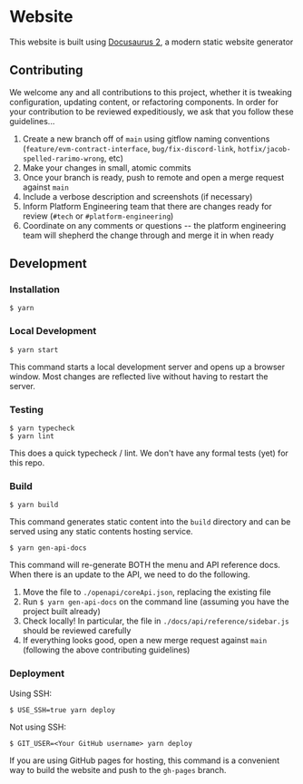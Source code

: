# Website

This website is built using [Docusaurus 2](https://docusaurus.io/), a modern static website generator

## Contributing

We welcome any and all contributions to this project, whether it is tweaking configuration, updating content, or refactoring components. In order for your contribution to be reviewed expeditiously, we ask that you follow these guidelines...

1. Create a new branch off of `main` using gitflow naming conventions (`feature/evm-contract-interface`, `bug/fix-discord-link`, `hotfix/jacob-spelled-rarimo-wrong`, etc)
1. Make your changes in small, atomic commits
1. Once your branch is ready, push to remote and open a merge request against `main`
1. Include a verbose description and screenshots (if necessary)
1. Inform Platform Engineering team that there are changes ready for review (`#tech` or `#platform-engineering`)
1. Coordinate on any comments or questions -- the platform engineering team will shepherd the change through and merge it in when ready

## Development

### Installation

```
$ yarn
```

### Local Development

```
$ yarn start
```

This command starts a local development server and opens up a browser window. Most changes are reflected live without having to restart the server.

### Testing

```
$ yarn typecheck
$ yarn lint
```

This does a quick typecheck / lint. We don't have any formal tests (yet) for this repo.

### Build

```
$ yarn build
```

This command generates static content into the `build` directory and can be served using any static contents hosting service.

```
$ yarn gen-api-docs
```

This command will re-generate BOTH the menu and API reference docs.
When there is an update to the API, we need to do the following.

1. Move the file to `./openapi/coreApi.json`, replacing the existing file
1. Run `$ yarn gen-api-docs` on the command line (assuming you have the project built already)
1. Check locally! In particular, the file in `./docs/api/reference/sidebar.js` should be reviewed carefully
1. If everything looks good, open a new merge request against `main` (following the above contributing guidelines)

### Deployment

Using SSH:

```
$ USE_SSH=true yarn deploy
```

Not using SSH:

```
$ GIT_USER=<Your GitHub username> yarn deploy
```

If you are using GitHub pages for hosting, this command is a convenient way to build the website and push to the `gh-pages` branch.
